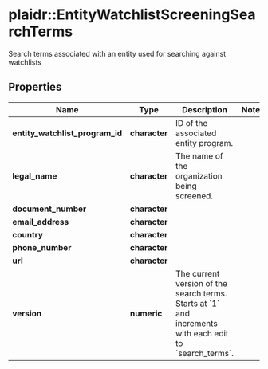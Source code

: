 # plaidr::EntityWatchlistScreeningSearchTerms

Search terms associated with an entity used for searching against watchlists

## Properties
Name | Type | Description | Notes
------------ | ------------- | ------------- | -------------
**entity_watchlist_program_id** | **character** | ID of the associated entity program. | 
**legal_name** | **character** | The name of the organization being screened. | 
**document_number** | **character** |  | 
**email_address** | **character** |  | 
**country** | **character** |  | 
**phone_number** | **character** |  | 
**url** | **character** |  | 
**version** | **numeric** | The current version of the search terms. Starts at &#x60;1&#x60; and increments with each edit to &#x60;search_terms&#x60;. | 


